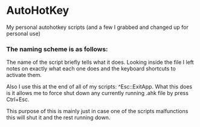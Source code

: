 # AutoHotKey
My personal autohotkey scripts (and a few I grabbed and changed up for personal use)

### The naming scheme is as follows:

The name of the script briefly tells what it does.
Looking inside the file I left notes on exactly what each one does and the keyboard shortcuts to activate them.

Also I use this at the end of all of my scripts: ^Esc::ExitApp.
What this does is it allows me to force shut down any currently running .ahk file by press Ctrl+Esc.

This purpose of this is mainly just in case one of the scripts malfunctions this will shut it and the rest running down.
